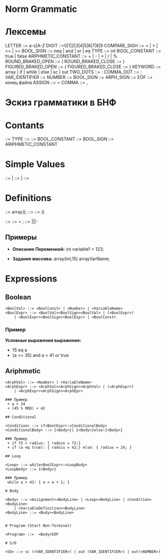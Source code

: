 Norm Grammatic
==============

# Лексемы

LETTER ::= a-z|A-Z
DIGIT ::=0|1|2|3|4|5|6|7|8|9
COMPARE_SIGH ::= < | > | <= | >=
BOOL_SIGN ::= neq | and | or | eq
TYPE ::= int
BOOL_CONSTANT ::= true | false
ARIPHMETIC_CONSTANT ::= + | - | * | / | %
ROUND_BRAKED_OPEN ::= (
ROUND_BRAKED_CLOSE ::= )
FIGURED_BRAKED_OPEN ::= {
FIGURED_BRAKED_CLOSE ::= }
KEYWORD ::= array | if | while | else | sc | out
TWO_DOTS ::= :
COMMA_DOT ::= ;
VAR_IDENTIFIER ::= <LetterDigit>
NUMBER ::= <Number>
BOOL_SIGN ::= <BoolSign>
ARPH_SIGN ::= <ArphSign>
EOF ::= конец файла
ASSIGN ::= =
COMMA ::= ,



Эскиз грамматики в БНФ
=====

# Contants

<Type> ::= TYPE
<Empty> ::= 
<BoolConst> ::= BOOL_CONSTANT
<BoolSign> ::= BOOL_SIGN
<ArphSign> ::= ARIPHMETIC_CONSTANT

# Simple Values

<Number> ::= <Digit><Number>|<Digit>
<LetterDigit> ::= <Letter><LetterDigit> | <Digit><LetterDigit>
<VariableName> ::= <Letter><LetterDigit>

# Definitions
<InitArray> ::= array(<ArrayType><ArraySize>)<VariableName>;
<ArrayType> ::= <Type>
<ArrayGetValue> ::= <VariableName>(<Digit>)

<VariableDefinition> ::= <Type><Assignment>
<Assignment> ::= <VariableName> = <VariableValue>;
<VariableValue> ::= <VariableName>|<Number>|<ArphExpr>|-<ArphExpr>

## Примеры
 + **Описание Переменной:** int variable1 = 123;

 + **Задание массива:** array(int,15) arrayVarName;

# Expressions 
## Boolean
```
<BoolVal> ::= <BoolConst> | <Number> | <VariableName>
<BoolExpr> ::= <BoolVal><BoolSign><BoolVal> | (<BoolExpr>)
	| <BoolExpr><BoolSign><BoolExpr> | <BoolConst>
```
### Пример
**Условные выражения выражение:** 
 + 15 eq a
 + (a <= 35) and a < 41 or true

## Ariphmetic
```
<ArphVal> ::= <Number> | <VariableName> 
<ArphExpr> ::= <ArphVal><ArphSign><ArphVal> | (<ArphExpr>)
	| <ArphExpr><ArphSign><ArphEpr>

### Пример
 + a + 34
 + (45 % MOD) + 42

## Conditional

<Condition> ::= if<BoolExpr>:<ConditionalBody>
<ConditionalBody> ::= {<Body>}| {<Body>}else:{<Body>}

### Пример
 + if 72 > radius: { radius = 72;}
 + if (a eq true): { raduis = 42;} else: { radius = 24; }

## Loop

<Loop> ::= while<BoolExpr>:<LoopBody>
<LoopBody> ::= {<Body>}

### Пример
 while a > 42: { a = a + 1; }
 
# Body

<Body> ::= <Assignment><BodyLine> | <Loop><BodyLine> | <Condition><BodyLine>
	| <VariableDefinition><BodyLine>
<BodyLine> ::= <Body><BodyLine>


# Program (Start Non-Terminal)

<Program> ::=  <Body>EOF

# S/O

<SO> ::= sc (<VAR_IDENTIFIER>) | out (VAR_IDENTIFIER>) | out(<NUMBER>)

